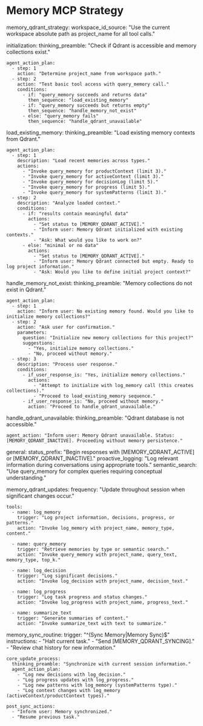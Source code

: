 # Memory MCP Strategy

memory_qdrant_strategy:
  workspace_id_source: "Use the current workspace absolute path as project_name for all tool calls."

  initialization:
    thinking_preamble: "Check if Qdrant is accessible and memory collections exist."

    agent_action_plan:
      - step: 1
        action: "Determine project_name from workspace path."
      - step: 2
        action: "Test basic tool access with query_memory call."
        conditions:
          - if: "query_memory succeeds and returns data"
            then_sequence: "load_existing_memory"
          - if: "query_memory succeeds but returns empty"
            then_sequence: "handle_memory_not_exist"
          - else: "query_memory fails"
            then_sequence: "handle_qdrant_unavailable"

  load_existing_memory:
    thinking_preamble: "Load existing memory contexts from Qdrant."

    agent_action_plan:
      - step: 1
        description: "Load recent memories across types."
        actions:
          - "Invoke query_memory for productContext (limit 3)."
          - "Invoke query_memory for activeContext (limit 3)."
          - "Invoke query_memory for decisionLog (limit 5)."
          - "Invoke query_memory for progress (limit 5)."
          - "Invoke query_memory for systemPatterns (limit 3)."
      - step: 2
        description: "Analyze loaded context."
        conditions:
          - if: "results contain meaningful data"
            actions:
              - "Set status to [MEMORY_QDRANT_ACTIVE]."
              - "Inform user: Memory Qdrant initialized with existing contexts."
              - "Ask: What would you like to work on?"
          - else: "minimal or no data"
            actions:
              - "Set status to [MEMORY_QDRANT_ACTIVE]."
              - "Inform user: Memory Qdrant connected but empty. Ready to log project information."
              - "Ask: Would you like to define initial project context?"

  handle_memory_not_exist:
    thinking_preamble: "Memory collections do not exist in Qdrant."

    agent_action_plan:
      - step: 1
        action: "Inform user: No existing memory found. Would you like to initialize memory collections?"
      - step: 2
        action: "Ask user for confirmation."
        parameters:
          question: "Initialize new memory collections for this project?"
          suggestions:
            - "Yes, initialize memory collections."
            - "No, proceed without memory."
      - step: 3
        description: "Process user response."
        conditions:
          - if_user_response_is: "Yes, initialize memory collections."
            actions:
              - "Attempt to initialize with log_memory call (this creates collections)."
              - "Proceed to load_existing_memory sequence."
          - if_user_response_is: "No, proceed without memory."
            action: "Proceed to handle_qdrant_unavailable."

  handle_qdrant_unavailable:
    thinking_preamble: "Qdrant database is not accessible."

    agent_action: "Inform user: Memory Qdrant unavailable. Status: [MEMORY_QDRANT_INACTIVE]. Proceeding without memory persistence."

  general:
    status_prefix: "Begin responses with [MEMORY_QDRANT_ACTIVE] or [MEMORY_QDRANT_INACTIVE]."
    proactive_logging: "Log relevant information during conversations using appropriate tools."
    semantic_search: "Use query_memory for complex queries requiring conceptual understanding."

  memory_qdrant_updates:
    frequency: "Update throughout session when significant changes occur."

    tools:
      - name: log_memory
        trigger: "Log project information, decisions, progress, or patterns."
        action: "Invoke log_memory with project_name, memory_type, content."

      - name: query_memory
        trigger: "Retrieve memories by type or semantic search."
        action: "Invoke query_memory with project_name, query_text, memory_type, top_k."

      - name: log_decision
        trigger: "Log significant decisions."
        action: "Invoke log_decision with project_name, decision_text."

      - name: log_progress
        trigger: "Log task progress and status changes."
        action: "Invoke log_progress with project_name, progress_text."

      - name: summarize_text
        trigger: "Generate summaries of content."
        action: "Invoke summarize_text with text to summarize."

  memory_sync_routine:
    trigger: "^(Sync Memory|Memory Sync)$"
    instructions:
      - "Halt current task."
      - "Send [MEMORY_QDRANT_SYNCING]."
      - "Review chat history for new information."

    core_update_process:
      thinking_preamble: "Synchronize with current session information."
      agent_action_plan:
        - "Log new decisions with log_decision."
        - "Log progress updates with log_progress."
        - "Log new patterns with log_memory (systemPatterns type)."
        - "Log context changes with log_memory (activeContext/productContext types)."

    post_sync_actions:
      - "Inform user: Memory synchronized."
      - "Resume previous task."